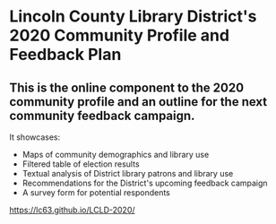 # Lincoln County Library District's 2020 Community Profile and Feedback Plan

## This is the online component to the 2020 community profile and an outline for the next community feedback campaign.

It showcases:

- Maps of community demographics and library use
- Filtered table of election results
- Textual analysis of District library patrons and library use
- Recommendations for the District's upcoming feedback campaign
- A survey form for potential respondents

https://lc63.github.io/LCLD-2020/
